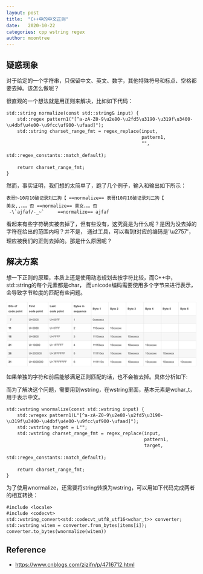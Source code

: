 ```yaml
---
layout: post
title:  "C++中的中文正则"
date:   2020-10-22
categories: cpp wstring regex
author: moontree
---
```


## 疑惑现象
对于给定的一个字符串，只保留中文、英文、数字，其他特殊符号和标点、空格都要去掉。该怎么做呢？

很直观的一个想法就是用正则来解决，比如如下代码：

```
std::string normalize(const std::string& input) {
    std::regex pattern1("[^a-zA-Z0-9\u2e80-\u2fd5\u3190-\u319f\u3400-\u4dbf\u4e00-\u9fcc\uf900-\ufaad]");
    std::string charset_range_fmt = regex_replace(input,
                                                  pattern1,
                                                  "",
                                                  std::regex_constants::match_default);

    return charset_range_fmt;
}

```

然而，事实证明，我们想的太简单了，跑了几个例子，输入和输出如下所示：
```
表哥❗️~10月10破记录刘二狗【 ==normalize== 表哥❗️10月10破记录刘二狗【
美女,,，。。否 ==normalize== 美女，。。否
 -\`ajfaf/-_~`     ==normalize== ajfaf
```

看起来有些字符确实被去掉了，但有些没有，这究竟是为什么呢？是因为没去掉的字符在给出的范围内吗？并不是，
通过工具，可以看到❗对应的编码是'\u2757'，理应被我们的正则去掉的。那是什么原因呢？

## 解决方案
想一下正则的原理，本质上还是使用动态规划去按字符比较，而C++中，std::string的每个元素都是char，
而unicode编码需要使用多个字节来进行表示，会导致字节粒度的匹配有些问题。

![](/static/img/unicode-bytes.png)

如果单独的字符和前后能够满足正则匹配的话，也不会被去掉。具体分析如下:

而为了解决这个问题，需要用到wstring，在wstring里面，基本元素是wchar_t，用于表示中文。
```
std::wstring wnormalize(const std::wstring input) {
    std::wregex pattern1(L"[^a-zA-Z0-9\u2e80-\u2fd5\u3190-\u319f\u3400-\u4dbf\u4e00-\u9fcc\uf900-\ufaad]");
    std::wstring target = L"";
    std::wstring charset_range_fmt = regex_replace(input,
                                                   pattern1,
                                                   target,
                                                  std::regex_constants::match_default);

    return charset_range_fmt;
}
```

为了使用wnormalize，还需要将string转换为wstring，可以用如下代码完成两者的相互转换：
```
#include <locale>
#include <codecvt>
std::wstring_convert<std::codecvt_utf8_utf16<wchar_t>> converter;
std::wstring witem = converter.from_bytes(items[i]);
converter.to_bytes(wnormalize(witem))
```

## Reference
- https://www.cnblogs.com/zizifn/p/4716712.html